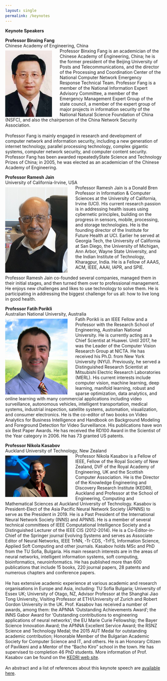```yaml
---
layout: single
permalink: /keynotes
---
```

**Keynote Speakers**

**Professor Binxing Fang**<br/>
Chinese Academy of Engineering, China<br/>
<img src="/assets/images/binxing_fang.jpg" style="float:left;padding-right:25px;padding-top:7px;max-width:200px" alt="Professor Binxing Fang"/> Professor Binxing Fang is an academician of the Chinese Academy of Engineering, China; he is the former president of the Beijing University of Posts and Telecommunications, and the director of the Processing and Coordination Center of the National Computer Network Emergency Response Technical Team. Professor Fang is a member of the National Information Expert Advisory Committee, a member of the Emergency Management Expert Group of the state council, a member of the expert group of major projects in information security of the National Natural Science Foundation of China (NSFC), and also the chairperson of the China Network Security Association.<br/><br/>
Professor Fang is mainly engaged in research and development of computer network and information security, including a new generation of internet technology, parallel processing technology, complex gigantic systems, computer network security, and computer content security. Professor Fang has been awarded repeatedlyState Science and Technology Prizes of China; in 2005, he was elected as an academician of the Chinese Academy of Engineering.

**Professor Ramesh Jain**<br/>
University of California-Irvine, USA<br/>
<img src="/assets/images/ramesh_jain.jpg" style="float:left;padding-right:25px;padding-top:7px;max-width:200px" alt="Professor Ramesh Jain"/> Professor Ramesh Jain is a Donald Bren Professor in Information & Computer Sciences at the University of California, Irvine (UCI). His current research passion is in addressing health issues using cybernetic principles, building on the progress in sensors, mobile, processing, and storage technologies.  He is the founding director of the Institute for Future Health at UCI. Earlier he served at Georgia Tech, the University of California at San Diego, the University of Michigan, Ann Arbor, Wayne State University, and the Indian Institute of Technology, Kharagpur, India.  He is a Fellow of AAAS, ACM, IEEE, AAAI, IAPR, and SPIE.<br/><br/>
Professor Ramesh Jain co-founded several companies, managed them in their initial stages, and then turned them over to professional management.  He enjoys new challenges and likes to use technology to solve them.  He is participating in addressing the biggest challenge for us all: how to live long in good health.

**Professor Fatih Porikli**<br/>
Australian National University, Australia<br/>
<img src="/assets/images/fatih-porikli.png" style="float:left;padding-right:25px;padding-top:7px;max-width:200px" alt="Professor Fatih Porikli"/> Fatih Porikli is an IEEE Fellow and a Professor with the Research School of Engineering, Australian National University. He is currently acting as a Chief Scientist at Huawei. Until 2017, he was the Leader of the Computer Vision Research Group at NICTA. He has received his Ph.D. from New York University (NYU). Previously, he served a Distinguished Research Scientist at Mitsubishi Electric Research Laboratories (MERL). His current interests include computer vision, machine learning, deep learning, manifold learning, robust and sparse optimization, data analytics, and online learning with many commercial applications including video surveillance, autonomous vehicles, intelligent transportation, medical systems, industrial inspection, satellite systems, automation, visualization, and consumer electronics. He is the co-editor of two books on Video Analytics for Business Intelligence and Handbook on Background Modeling and Foreground Detection for Video Surveillance. His publications have won six Best Paper Awards. He has received the RD100 Award in the Scientist of the Year category in 2006. He has 73 granted US patents.

**Professor Nikola Kasabov**<br/>
Auckland University of Technology, New Zealand<br/>
<img src="/assets/images/nikola_kasabov.jpg" style="float:left;padding-right:25px;padding-top:7px;max-width:200px" alt="Professor Nikola Kasabov"/>
Professor Nikola Kasabov is a Fellow of IEEE, Fellow of the Royal Society of New Zealand, DVF of the Royal Academy of Engineering, UK and the Scottish Computer Association. He is the Director of the Knowledge Engineering and Discovery Research Institute (KEDRI), Auckland and Professor at the School of Engineering, Computing and Mathematical Sciences at Auckland University of Technology. Kasabov is President-Elect of the Asia Pacific Neural Network Society (APNNS) to serve as the President in 2019. He is a Past President of the International Neural Network Society (INNS) and APNNS. He is a member of several technical committees of IEEE Computational Intelligence Society and a Distinguished Lecturer of the IEEE CIS (2012-2014). He is a Co-Editor-in-Chief of the Springer journal Evolving Systems and serves as Associate Editor of Neural Networks, IEEE TrNN, -Tr CDS, -TrFS, Information Science, Applied Soft Computing and other journals. Kasabov holds MSc and PhD from the TU Sofia, Bulgaria. His main research interests are in the areas of neural networks, intelligent information systems, soft computing, bioinformatics, neuroinformatics. He has published more than 600 publications that include 15 books, 220 journal papers, 28 patents and numerous chapters and conference papers.<br/><br/>
He has extensive academic experience at various academic and research organisations in Europe and Asia, including: TU Sofia Bulgaria; University of Essex UK; University of Otago, NZ, Advisor Professor at the  Shanghai Jiao Tong University, Visiting Professor at ETH/University of Zurich and Robert Gordon University in the UK. Prof. Kasabov has received a number of awards, among them: the APNNA ‘Outstanding Achievements Award’; the INNS Gabor Award for ‘Outstanding contributions to engineering applications of neural networks’; the EU Marie Curie Fellowship; the Bayer Science Innovation Award; the APNNA Excellent Service Award; the RSNZ Science and Technology Medal; the 2015 AUT Medal for outstanding academic contribution; Honorable Member of the Bulgarian  Academic Society for Computer Science and IT, and others. He is an Honorary Citizen of Pavlikeni and a Mentor of the “Bacho Kiro” school in the town. He has supervised to completion 46 PhD students. More information of Prof. Kasabov can be found on the <a href="http://www.kedri.aut.ac.nz">KEDRI web site</a>.<br/><br/>
An abstract and a list of references about this keynote speech are <a href="/keynote_kasabov">available here</a>.